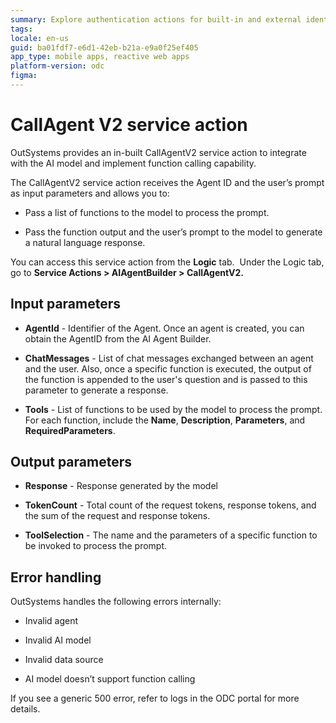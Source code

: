 ```yaml
---
summary: Explore authentication actions for built-in and external identity providers in OutSystems Developer Cloud (ODC).
tags:
locale: en-us
guid: ba01fdf7-e6d1-42eb-b21a-e9a0f25ef405
app_type: mobile apps, reactive web apps
platform-version: odc
figma:
---
```


# CallAgent V2 service action

OutSystems provides an in-built CallAgentV2 service action to integrate with the AI model and implement function calling capability.  

The CallAgentV2 service action receives the Agent ID and the user’s prompt as input parameters and allows you to:

* Pass a list of functions to the model to process the prompt. 

* Pass the function output and the user’s prompt to the model to generate a natural language response.

You can access this service action from the **Logic** tab.  Under the Logic tab, go to **Service Actions > AIAgentBuilder > CallAgentV2.**

## Input parameters

- **AgentId** - Identifier of the Agent. Once an agent is created, you can obtain the AgentID from the AI Agent Builder.

- **ChatMessages** - List of chat messages exchanged between an agent and the user. Also, once a specific function is executed, the output of the function is appended to the user's question and is passed to this parameter to generate a response.  

- **Tools** - List of functions to be used by the model to process the prompt. For each function, include the **Name**, **Description**, **Parameters**, and **RequiredParameters**.

## Output parameters

- **Response** - Response generated by the model

- **TokenCount** - Total count of the request tokens, response tokens, and the sum of the request and response tokens.

- **ToolSelection** - The name and the parameters of a specific function to be invoked to process the prompt.

## Error handling

OutSystems handles the following errors internally:

- Invalid agent

- Invalid AI model

- Invalid data source

- AI model doesn’t support function calling

If you see a generic 500 error, refer to logs in the ODC portal for more details.
